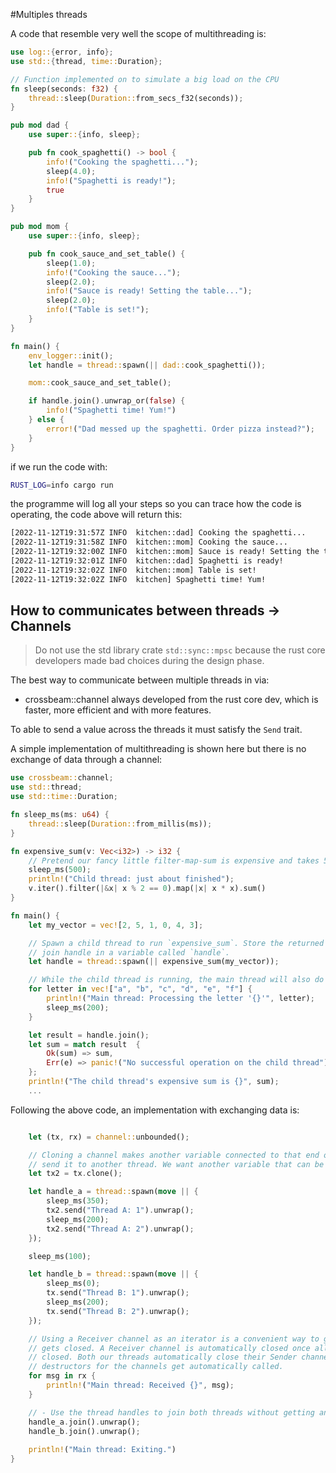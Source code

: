 #Multiples threads

A code that resemble very well the scope of multithreading is:
```rust
use log::{error, info};
use std::{thread, time::Duration};

// Function implemented on to simulate a big load on the CPU
fn sleep(seconds: f32) {
    thread::sleep(Duration::from_secs_f32(seconds));
}

pub mod dad {
    use super::{info, sleep};

    pub fn cook_spaghetti() -> bool {
        info!("Cooking the spaghetti...");
        sleep(4.0);
        info!("Spaghetti is ready!");
        true
    }
}

pub mod mom {
    use super::{info, sleep};

    pub fn cook_sauce_and_set_table() {
        sleep(1.0);
        info!("Cooking the sauce...");
        sleep(2.0);
        info!("Sauce is ready! Setting the table...");
        sleep(2.0);
        info!("Table is set!");
    }
}

fn main() {
    env_logger::init();
    let handle = thread::spawn(|| dad::cook_spaghetti());

    mom::cook_sauce_and_set_table();

    if handle.join().unwrap_or(false) {
        info!("Spaghetti time! Yum!")
    } else {
        error!("Dad messed up the spaghetti. Order pizza instead?");
    }
}
```
if we run the code with:
```sh
RUST_LOG=info cargo run                                                                                                       127 ↵
```

the programme will log all your steps so you can trace how the code is operating, the code above will return this:
```sh
[2022-11-12T19:31:57Z INFO  kitchen::dad] Cooking the spaghetti...
[2022-11-12T19:31:58Z INFO  kitchen::mom] Cooking the sauce...
[2022-11-12T19:32:00Z INFO  kitchen::mom] Sauce is ready! Setting the table...
[2022-11-12T19:32:01Z INFO  kitchen::dad] Spaghetti is ready!
[2022-11-12T19:32:02Z INFO  kitchen::mom] Table is set!
[2022-11-12T19:32:02Z INFO  kitchen] Spaghetti time! Yum! 
```
## How to communicates between threads -> Channels

> Do not use the std library crate ```std::sync::mpsc``` because the rust core developers made bad choices during the design phase.

The best way to communicate between multiple threads in via:
- crossbeam::channel
always developed from the rust core dev, which is faster, more efficient and with more features.

To able to send a value across the threads it must satisfy the ```Send``` trait.

A simple implementation of multithreading is shown here but there is no exchange of data through a channel:
```rust
use crossbeam::channel;
use std::thread;
use std::time::Duration;

fn sleep_ms(ms: u64) {
    thread::sleep(Duration::from_millis(ms));
}

fn expensive_sum(v: Vec<i32>) -> i32 {
    // Pretend our fancy little filter-map-sum is expensive and takes 500ms
    sleep_ms(500);
    println!("Child thread: just about finished");
    v.iter().filter(|&x| x % 2 == 0).map(|x| x * x).sum()
}

fn main() {
    let my_vector = vec![2, 5, 1, 0, 4, 3];

    // Spawn a child thread to run `expensive_sum`. Store the returned
    // join handle in a variable called `handle`. 
    let handle = thread::spawn(|| expensive_sum(my_vector));

    // While the child thread is running, the main thread will also do some work
    for letter in vec!["a", "b", "c", "d", "e", "f"] {
        println!("Main thread: Processing the letter '{}'", letter);
        sleep_ms(200);
    }

    let result = handle.join();
    let sum = match result  {
        Ok(sum) => sum,
        Err(e) => panic!("No successful operation on the child thread"),
    };
    println!("The child thread's expensive sum is {}", sum);
	...
```

Following the above code, an implementation with exchanging data is:

```rust

    let (tx, rx) = channel::unbounded();

    // Cloning a channel makes another variable connected to that end of the channel so that you can
    // send it to another thread. We want another variable that can be used for sending...
    let tx2 = tx.clone();

    let handle_a = thread::spawn(move || {
        sleep_ms(350);
        tx2.send("Thread A: 1").unwrap();
        sleep_ms(200);
        tx2.send("Thread A: 2").unwrap();
    });

    sleep_ms(100); 

    let handle_b = thread::spawn(move || {
        sleep_ms(0);
        tx.send("Thread B: 1").unwrap();
        sleep_ms(200);
        tx.send("Thread B: 2").unwrap();
    });

    // Using a Receiver channel as an iterator is a convenient way to get values until the channel
    // gets closed. A Receiver channel is automatically closed once all Sender channels have been
    // closed. Both our threads automatically close their Sender channels when they exit and the
    // destructors for the channels get automatically called.
    for msg in rx {
        println!("Main thread: Received {}", msg);
    }

    // - Use the thread handles to join both threads without getting any compiler warnings.
    handle_a.join().unwrap();
    handle_b.join().unwrap();
    
    println!("Main thread: Exiting.")
}


```
